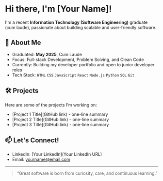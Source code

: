 # Hi there, I'm [Your Name]!

I'm a recent **Information Technology (Software Engineering)** graduate (cum laude), passionate about building scalable and user-friendly software.

## 🚀 About Me
- Graduated: **May 2025**, Cum Laude
- Focus: Full-stack Development, Problem Solving, and Clean Code
- Currently: Building my developer portfolio and open to junior developer roles
- Tech Stack: `HTML` `CSS` `JavaScript` `React` `Node.js` `Python` `SQL` `Git`

## 🛠️ Projects
Here are some of the projects I'm working on:
- [Project 1 Title](GitHub link) - one-line summary
- [Project 2 Title](GitHub link) - one-line summary
- [Project 3 Title](GitHub link) - one-line summary

## 📫 Let's Connect!
- LinkedIn: [Your LinkedIn](Your LinkedIn URL)
- Email: yourname@email.com

---

> “Great software is born from curiosity, care, and continuous learning.”


